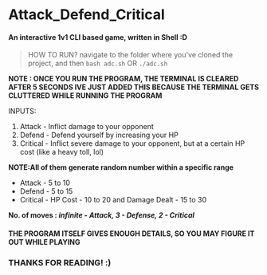 # Attack_Defend_Critical
#### An interactive 1v1 CLI based game, written in Shell :D

> HOW TO RUN? navigate to the folder where you've cloned the project, and then `bash adc.sh` OR `./adc.sh`

**NOTE : ONCE YOU RUN THE PROGRAM, THE TERMINAL IS CLEARED AFTER 5 SECONDS
IVE JUST ADDED THIS BECAUSE THE TERMINAL GETS CLUTTERED WHILE RUNNING THE PROGRAM**

INPUTS:
1. Attack - Inflict damage to your opponent
2. Defend - Defend yourself by increasing your HP
3. Critical - Inflict severe damage to your opponent, but at a certain HP cost (like a heavy toll, lol)

**NOTE:All of them generate random number within a specific range**

- Attack - 5 to 10
- Defend - 5 to 15
- Critical - HP Cost - 10 to 20 and Damage Dealt - 15 to 30

**No. of moves : *infinite - Attack, 3 - Defense, 2 - Critical***

#### THE PROGRAM ITSELF GIVES ENOUGH DETAILS, SO YOU MAY FIGURE IT OUT WHILE PLAYING

### THANKS FOR READING! :)
